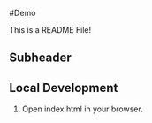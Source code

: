 #Demo 

This is a README File!

## Subheader

## Local Development

1. Open index.html in your browser.